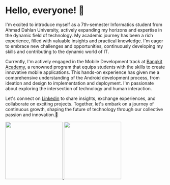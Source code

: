 # Hello, everyone! 👋 

I'm excited to introduce myself as a 7th-semester Informatics student from Ahmad Dahlan University, actively expanding my horizons and expertise in the dynamic field of technology. My academic journey has been a rich experience, filled with valuable insights and practical knowledge. I'm eager to embrace new challenges and opportunities, continuously developing my skills and contributing to the dynamic world of IT.

Currently, I'm actively engaged in the Mobile Development track at [Bangkit Academy](https://grow.google/intl/id_id/bangkit/?tab=mobile-development), a renowned program that equips students with the skills to create innovative mobile applications. This hands-on experience has given me a comprehensive understanding of the Android development process, from ideation and design to implementation and deployment. I'm passionate about exploring the intersection of technology and human interaction.

Let's connect on [Linkedin](https://www.linkedin.com/in/al-kautsar-russetya-tamora/) to share insights, exchange experiences, and collaborate on exciting projects. Together, let's embark on a journey of continuous growth, shaping the future of technology through our collective passion and innovation.🚀


<p align="left">
<a href="https://github.com/Altamora86">
  <img height="180em" src="https://github-readme-stats-eight-theta.vercel.app/api?username=Altamora86&show_icons=true&theme=algolia&include_all_commits=true&count_private=true"/>
  <img height="180em" src="https://github-readme-stats-eight-theta.vercel.app/api/top-langs/?username=Altamora86&layout=compact&langs_count=8&theme=algolia"/>
</a>
</p>
